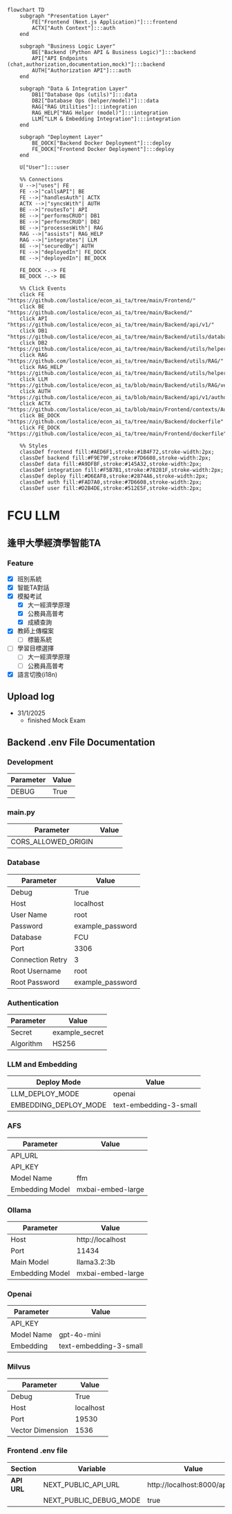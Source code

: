 ```mermaid
flowchart TD 
    subgraph "Presentation Layer"
        FE["Frontend (Next.js Application)"]:::frontend
        ACTX["Auth Context"]:::auth
    end

    subgraph "Business Logic Layer"
        BE["Backend (Python API & Business Logic)"]:::backend
        API["API Endpoints (chat,authorization,documentation,mock)"]:::backend
        AUTH["Authorization API"]:::auth
    end

    subgraph "Data & Integration Layer"
        DB1["Database Ops (utils)"]:::data
        DB2["Database Ops (helper/model)"]:::data
        RAG["RAG Utilities"]:::integration
        RAG_HELP["RAG Helper (model)"]:::integration
        LLM["LLM & Embedding Integration"]:::integration
    end

    subgraph "Deployment Layer"
        BE_DOCK["Backend Docker Deployment"]:::deploy
        FE_DOCK["Frontend Docker Deployment"]:::deploy
    end

    U["User"]:::user

    %% Connections
    U -->|"uses"| FE
    FE -->|"callsAPI"| BE
    FE -->|"handlesAuth"| ACTX
    ACTX -->|"syncsWith"| AUTH
    BE -->|"routesTo"| API
    BE -->|"performsCRUD"| DB1
    BE -->|"performsCRUD"| DB2
    BE -->|"processesWith"| RAG
    RAG -->|"assists"| RAG_HELP
    RAG -->|"integrates"| LLM
    BE -->|"securedBy"| AUTH
    FE -->|"deployedIn"| FE_DOCK
    BE -->|"deployedIn"| BE_DOCK

    FE_DOCK -.-> FE
    BE_DOCK -.-> BE

    %% Click Events
    click FE "https://github.com/lostalice/econ_ai_ta/tree/main/Frontend/"
    click BE "https://github.com/lostalice/econ_ai_ta/tree/main/Backend/"
    click API "https://github.com/lostalice/econ_ai_ta/tree/main/Backend/api/v1/"
    click DB1 "https://github.com/lostalice/econ_ai_ta/tree/main/Backend/utils/database/"
    click DB2 "https://github.com/lostalice/econ_ai_ta/tree/main/Backend/utils/helper/model/database/"
    click RAG "https://github.com/lostalice/econ_ai_ta/tree/main/Backend/utils/RAG/"
    click RAG_HELP "https://github.com/lostalice/econ_ai_ta/tree/main/Backend/utils/helper/model/RAG/"
    click LLM "https://github.com/lostalice/econ_ai_ta/blob/main/Backend/utils/RAG/vector_extractor.py"
    click AUTH "https://github.com/lostalice/econ_ai_ta/blob/main/Backend/api/v1/authorization.py"
    click ACTX "https://github.com/lostalice/econ_ai_ta/blob/main/Frontend/contexts/AuthContext.tsx"
    click BE_DOCK "https://github.com/lostalice/econ_ai_ta/tree/main/Backend/dockerfile"
    click FE_DOCK "https://github.com/lostalice/econ_ai_ta/tree/main/Frontend/dockerfile"

    %% Styles
    classDef frontend fill:#AED6F1,stroke:#1B4F72,stroke-width:2px;
    classDef backend fill:#F9E79F,stroke:#7D6608,stroke-width:2px;
    classDef data fill:#A9DFBF,stroke:#145A32,stroke-width:2px;
    classDef integration fill:#F5B7B1,stroke:#78281F,stroke-width:2px;
    classDef deploy fill:#D6EAF8,stroke:#2874A6,stroke-width:2px;
    classDef auth fill:#FAD7A0,stroke:#7D6608,stroke-width:2px;
    classDef user fill:#D2B4DE,stroke:#512E5F,stroke-width:2px;
```

# FCU LLM

## 逢甲大學經濟學智能TA

### Feature
- [x] 班別系統 
- [x] 智能TA對話
- [x] 模擬考試
  - [x] 大一經濟學原理
  - [x] 公務員高普考
  - [x] 成績查詢
- [x] 教師上傳檔案
  - [ ] 標籤系統
- [ ] 學習目標選擇
  - [ ] 大一經濟學原理
  - [ ] 公務員高普考
- [x] 語言切換(i18n)

## Upload log

- 31/1/2025 
  - finished Mock Exam

## Backend .env File Documentation
### Development
| Parameter | Value |
| --------- | ----- |
| DEBUG     | True  |

### main.py
| Parameter           | Value |
| ------------------- | ----- |
| CORS_ALLOWED_ORIGIN |       |

### Database
| Parameter        | Value            |
| ---------------- | ---------------- |
| Debug            | True             |
| Host             | localhost        |
| User Name        | root             |
| Password         | example_password |
| Database         | FCU              |
| Port             | 3306             |
| Connection Retry | 3                |
| Root Username    | root             |
| Root Password    | example_password |

### Authentication
| Parameter | Value          |
| --------- | -------------- |
| Secret    | example_secret |
| Algorithm | HS256          |

### LLM and Embedding
| Deploy Mode           | Value                  |
| --------------------- | ---------------------- |
| LLM_DEPLOY_MODE       | openai                 |
| EMBEDDING_DEPLOY_MODE | text-embedding-3-small |

### AFS
| Parameter       | Value             |
| --------------- | ----------------- |
| API_URL         |                   |
| API_KEY         |                   |
| Model Name      | ffm               |
| Embedding Model | mxbai-embed-large |

### Ollama
| Parameter       | Value             |
| --------------- | ----------------- |
| Host            | http://localhost  |
| Port            | 11434             |
| Main Model      | llama3.2:3b       |
| Embedding Model | mxbai-embed-large |

### Openai
| Parameter  | Value                  |
| ---------- | ---------------------- |
| API_KEY    | <long string>          |
| Model Name | gpt-4o-mini            |
| Embedding  | text-embedding-3-small |

### Milvus
| Parameter        | Value     |
| ---------------- | --------- |
| Debug            | True      |
| Host             | localhost |
| Port             | 19530     |
| Vector Dimension | 1536      |


### Frontend .env file
| **Section** | **Variable**           | **Value**                    |
| ----------- | ---------------------- | ---------------------------- |
| **API URL** | NEXT_PUBLIC_API_URL    | http://localhost:8000/api/v1 |
|             | NEXT_PUBLIC_DEBUG_MODE | true                         |
